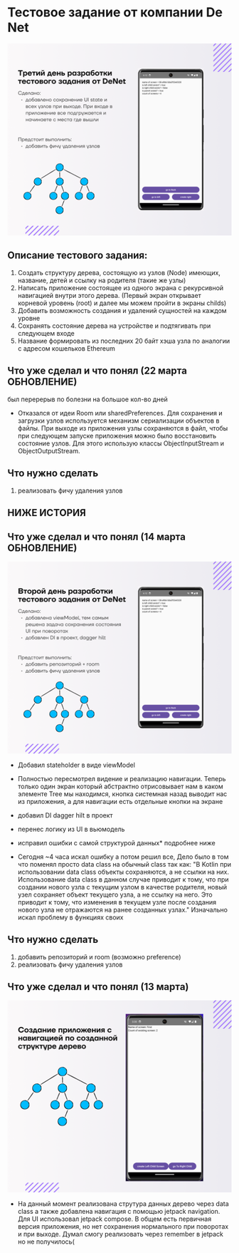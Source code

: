# Тестовое задание от компании De Net

![image](./day_3_DeNet.png)

## Описание тестового задания:

1. Создать структуру дерева, состоящую из узлов (Node) имеющих, название, детей и ссылку на родителя (такие же узлы)
2. Написать приложение состоящее из одного экрана с рекурсивной навигацией внутри этого дерева. (Первый экран открывает корневой уровень (root) и далее мы можем пройти в экраны childs)
3. Добавить возможность создания и удалений сущностей на каждом уровне
4. Сохранять состояние дерева на устройстве и подтягивать при следующем входе
5. Название формировать из последних 20 байт хэша узла по аналогии с адресом кошельков Ethereum

## Что уже сделал и что понял (22 марта ОБНОВЛЕНИЕ)

был перерерыв по болезни на большое кол-во дней

- Отказался от идеи Room или sharedPreferences. Для сохранения и загрузки узлов используется механизм сериализации объектов в файлы. При выходе из приложения узлы сохраняются в файл, чтобы при следующем запуске приложения можно было восстановить состояние узлов. Для этого использую классы ObjectInputStream и ObjectOutputStream.

## Что нужно сделать

1. реализовать фичу удаления узлов

## НИЖЕ ИСТОРИЯ

## Что уже сделал и что понял (14 марта ОБНОВЛЕНИЕ)

![image](./newImageForReadme.png)

- Добавил stateholder в виде viewModel
- Полностью пересмотрел видение и реализацию навигации. Теперь только один экран который абстрактно отрисовывает нам в каком элементе Tree мы находимся, кнопка системная назад выводит нас из приложения, а для навигации есть отдельные кнопки на экране
- добавил DI dagger hilt в проект
- перенес логику из UI в вьюмодель
- исправил ошибки с самой структурой данных\* подробнее ниже

- Сегодня ~4 часа искал ошибку а потом решил все, Дело было в том что поменял просто data class на обычный class так как: "В Kotlin при использовании data class объекты сохраняются, а не ссылки на них. Использование data class в данном случае приводит к тому, что при создании нового узла с текущим узлом в качестве родителя, новый узел сохраняет объект текущего узла, а не ссылку на него. Это приводит к тому, что изменения в текущем узле после создания нового узла не отражаются на ранее созданных узлах." Изначально искал проблему в функциях своих

## Что нужно сделать

1. добавить репозиторий и room (возможно preference)
2. реализовать фичу удаления узлов

## Что уже сделал и что понял (13 марта)

![image](./imageReadme.png)

- На данный момент реализована струтура данных дерево через data class а также добавлена навигация с помощью jetpack navigation. Для UI использовал jetpack compose. В общем есть первичная версия приложения, но нет сохранения нормального при поворотах и при выходе. Думал смогу реализовать через remember в jetpack но не получилось(
